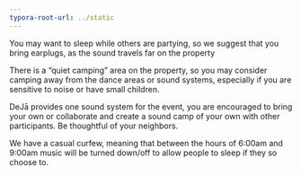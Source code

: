 ```yaml
---
typora-root-url: ../static
---
```


You may want to sleep while others are partying, so we suggest that you bring earplugs, as the sound travels far on the property

There is a “quiet camping” area on the property, so you may consider camping away from the dance areas or sound systems, especially if you are sensitive to noise or have small children.

DeJā provides one sound system for the event, you are encouraged to bring your own or collaborate and create a sound camp of your own with other participants. Be thoughtful of your neighbors.

We have a casual curfew, meaning that between the hours of 6:00am and 9:00am music will be turned down/off to allow people to sleep if they so choose to.

